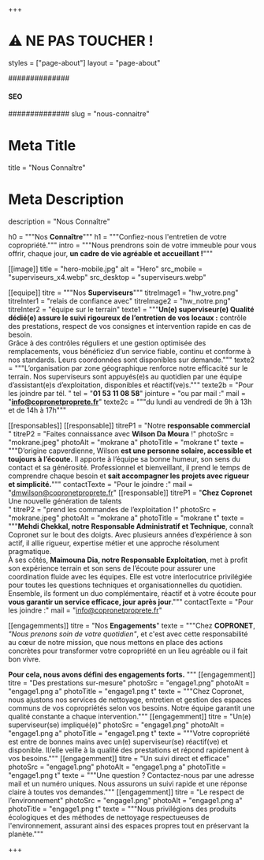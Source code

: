 +++
# ⚠️ NE PAS TOUCHER !
styles = ["page-about"]
layout = "page-about"

##############
####  SEO ####
##############
slug = "nous-connaitre"
# Meta Title
title = "Nous Connaître"
# Meta Description
description = "Nous Connaître"


h0 = """Nos **Connaître**"""
h1 = """Confiez-nous l'entretien de votre copropriété."""
intro = """Nous prendrons soin de votre immeuble pour vous offrir, chaque jour, **un cadre de vie agréable et accueillant !**"""

[[image]]
title = "hero-mobile.jpg"
alt = "Hero"
src_mobile = "superviseurs_x4.webp"
src_desktop = "superviseurs.webp"

[[equipe]]
titre = """Nos **Superviseurs**"""
titreImage1 = "hw_votre.png"
titreInter1 = "relais de confiance avec"
titreImage2 = "hw_notre.png"
titreInter2 = "équipe sur le terrain"
texte1 = """**Un(e) superviseur(e) Qualité dédié(e) assure le suivi rigoureux de l’entretien de vos locaux :** contrôle des prestations,
respect de vos consignes et intervention rapide en cas de besoin.<br>
Grâce à des contrôles réguliers et une gestion optimisée des remplacements,
vous bénéficiez d’un service fiable, continu et conforme à nos standards.
Leurs coordonnées sont disponibles sur demande."""
texte2 = """L’organisation par zone géographique renforce notre efficacité sur le terrain.
Nos superviseurs sont appuyés(e)s au quotidien par une équipe d’assistant(e)s d’exploitation, disponibles et réactif(ve)s."""
texte2b = "Pour les joindre par tél.&nbsp;"
tel = "**01 53 11 08 58**"
jointure = "ou par mail&nbsp;:"
mail = "**info@copronetproprete.fr**"
texte2c = """du lundi au vendredi de 9h à 13h et de 14h à 17h"""

[[responsables]]
[[responsable]]
titreP1 = "Notre **responsable commercial**<br>"
titreP2 = "Faites connaissance avec **Wilson Da Moura** !"
photoSrc = "mokrane.jpeg"
photoAlt = "mokrane a"
photoTitle = "mokrane t"
texte = """D’origine capverdienne, Wilson **est une personne solaire, accessible et
toujours à l’écoute.** Il apporte à l’équipe sa bonne humeur, son sens du
contact et sa générosité.
Professionnel et bienveillant, il prend le temps de comprendre chaque
besoin et **sait accompagner les projets avec rigueur et simplicité.**"""
contactTexte = "Pour le joindre :"
mail = "dmwilson@copronetproprete.fr"
[[responsable]]
titreP1 = "**Chez Copronet** Une nouvelle génération de talents<br>"
titreP2 = "prend les commandes de l’exploitation !"
photoSrc = "mokrane.jpeg"
photoAlt = "mokrane a"
photoTitle = "mokrane t"
texte = """**Mehdi Chekkal, notre Responsable Administratif et Technique**,
connaît Copronet sur le bout des doigts. Avec plusieurs années d’expérience
à son actif, il allie rigueur, expertise métier et une approche résolument
pragmatique.<br>
À ses côtés, **Maimouna Dia, notre Responsable Exploitation**, met
à profit son expérience terrain et son sens de l’écoute pour assurer une
coordination fluide avec les équipes. Elle est votre interlocutrice privilégiée
pour toutes les questions techniques et organisationnelles du quotidien.
Ensemble, ils forment un duo complémentaire, réactif et à votre écoute pour **vous garantir un service efficace, jour après jour**."""
contactTexte = "Pour les joindre :"
mail = "info@copronetproprete.fr"

[[engagemments]]
titre = "Nos **Engagements**"
texte = """Chez **COPRONET**, *"Nous prenons soin de votre quotidien"*, et c'est avec cette responsabilité au cœur de notre mission, que nous mettons en place des actions concrètes pour transformer votre copropriété en un lieu agréable ou il fait bon vivre.

**Pour cela, nous avons défini des engagements forts.**
"""
[[engagemment]]
titre = "Des prestations sur-mesure"
photoSrc = "engage1.png"
photoAlt = "engage1.png a"
photoTitle = "engage1.png t"
texte = """Chez Copronet, nous ajustons nos services de nettoyage, entretien et gestion des espaces communs de vos copropriétés selon vos besoins. Notre équipe garantit une qualité constante a chaque intervention."""
[[engagemment]]
titre = "Un(e) superviseur(se) impliqué(e)"
photoSrc = "engage1.png"
photoAlt = "engage1.png a"
photoTitle = "engage1.png t"
texte = """Votre copropriété est entre de bonnes mains avec un(e)
superviseur(se) réactif(ve) et disponible. Il/elle veille à la
qualité des prestations et répond rapidement à vos besoins."""
[[engagemment]]
titre = "Un suivi direct et efficace"
photoSrc = "engage1.png"
photoAlt = "engage1.png a"
photoTitle = "engage1.png t"
texte = """Une question ? Contactez-nous par une adresse mail et un
numéro uniques. Nous assurons un suivi rapide et une
réponse claire à toutes vos demandes."""
[[engagemment]]
titre = "Le respect de l’environnement"
photoSrc = "engage1.png"
photoAlt = "engage1.png a"
photoTitle = "engage1.png t"
texte = """Nous privilégions des produits écologiques et des méthodes
de nettoyage respectueuses de l'environnement,
assurant ainsi des espaces propres tout en préservant la planète."""

+++
